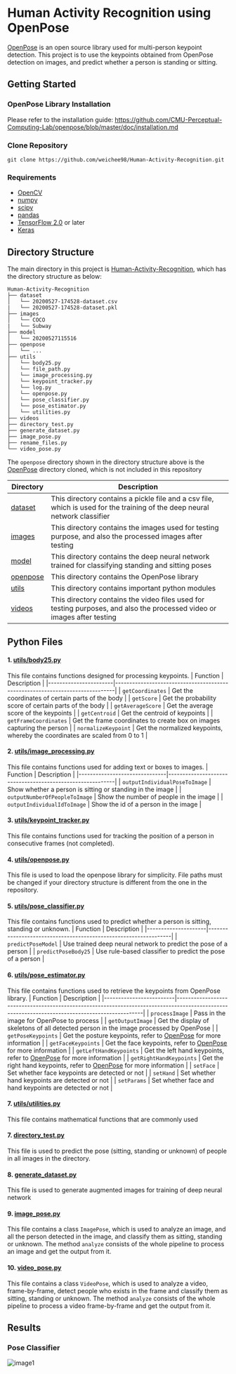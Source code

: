 # Human Activity Recognition using OpenPose

[OpenPose](https://github.com/CMU-Perceptual-Computing-Lab/openpose) is an open source library used for multi-person keypoint detection. 
This project is to use the keypoints obtained from OpenPose detection on images, and predict whether a person is standing or sitting.


## Getting Started

### OpenPose Library Installation
Please refer to the installation guide: https://github.com/CMU-Perceptual-Computing-Lab/openpose/blob/master/doc/installation.md

### Clone Repository
```
git clone https://github.com/weichee98/Human-Activity-Recognition.git
```

### Requirements
- [OpenCV](https://pypi.org/project/opencv-python/)
- [numpy](https://numpy.org/install/)
- [scipy](https://www.scipy.org/install.html)
- [pandas](https://pandas.pydata.org/pandas-docs/stable/getting_started/install.html)
- [TensorFlow 2.0](https://www.tensorflow.org/install) or later
- [Keras](https://pypi.org/project/Keras/)


## Directory Structure

The main directory in this project is [Human-Activity-Recognition](https://github.com/weichee98/Human-Activity-Recognition), which has the directory structure as below:
```
Human-Activity-Recognition
├── dataset
│   └── 20200527-174528-dataset.csv
|   └── 20200527-174528-dataset.pkl
├── images
│   └── COCO
|   └── Subway
├── model
│   └── 20200527115516
├── openpose
│   └── ...
├── utils
│   └── body25.py
│   └── file_path.py
│   └── image_processing.py
│   └── keypoint_tracker.py
│   └── log.py
│   └── openpose.py
│   └── pose_classifier.py
│   └── pose_estimator.py
│   └── utilities.py
├── videos
├── directory_test.py
├── generate_dataset.py
├── image_pose.py
├── rename_files.py
└── video_pose.py
```
The `openpose` directory shown in the directory structure above is the [OpenPose](https://github.com/CMU-Perceptual-Computing-Lab/openpose) directory cloned, 
which is not included in this repository

| Directory                                                                                         | Description                                                                                                                |
|---------------------------------------------------------------------------------------------------|----------------------------------------------------------------------------------------------------------------------------|
| [dataset](https://github.com/weichee98/Human-Activity-Recognition/tree/master/dataset)            | This directory contains a pickle file and a csv file, which is used for the training of the deep neural network classifier |
| [images](https://github.com/weichee98/Human-Activity-Recognition/tree/master/images)              | This directory contains the images used for testing purpose, and also the processed images after testing                   |
| [model](https://github.com/weichee98/Human-Activity-Recognition/tree/master/model/20200527115516) | This directory contains the deep neural network trained for classifying standing and sitting poses                         |
| [openpose](https://github.com/CMU-Perceptual-Computing-Lab/openpose)                              | This directory contains the OpenPose library                                                                               |
| [utils](https://github.com/weichee98/Human-Activity-Recognition/tree/master/utils)                | This directory contains important python modules                                                                           |
| [videos](https://github.com/weichee98/Human-Activity-Recognition/tree/master/videos)              | This directory contains the video files used for testing purposes, and also the processed video or images after testing    |


## Python Files

#### 1. [utils/body25.py](https://github.com/weichee98/Human-Activity-Recognition/blob/master/utils/body25.py)

This file contains functions designed for processing keypoints.
| Function              | Description                                                                  |
|-----------------------|------------------------------------------------------------------------------|
| `getCoordinates`      | Get the coordinates of certain parts of the body                             |
| `getScore`            | Get the probability score of certain parts of the body                       |
| `getAverageScore`     | Get the average score of the keypoints                                       |
| `getCentroid`         | Get the centroid of keypoints                                                |
| `getFrameCoordinates` | Get the frame coordinates to create box on images capturing the person       |
| `normalizeKeypoint`   | Get the normalized keypoints, whereby the coordinates are scaled from 0 to 1 |

#### 2. [utils/image_processing.py](https://github.com/weichee98/Human-Activity-Recognition/blob/master/utils/image_processing.py)

This file contains functions used for adding text or boxes to images.
| Function                      | Description                                               |
|-------------------------------|-----------------------------------------------------------|
| `outputIndividualPoseToImage` | Show whether a person is sitting or standing in the image |
| `outputNumberOfPeopleToImage` | Show the number of people in the image                    |
| `outputIndividualIdToImage`   | Show the id of a person in the image                      |

#### 3. [utils/keypoint_tracker.py](https://github.com/weichee98/Human-Activity-Recognition/blob/master/utils/keypoint_tracker.py)

This file contains functions used for tracking the position of a person in consecutive frames (not completed).

#### 4. [utils/openpose.py](https://github.com/weichee98/Human-Activity-Recognition/blob/master/utils/openpose.py)

This file is used to load the openpose library for simplicity. File paths must be changed if your directory structure is different from the one in the repository.

#### 5. [utils/pose_classifier.py](https://github.com/weichee98/Human-Activity-Recognition/blob/master/utils/pose_classifier.py)

This file contains functions used to predict whether a person is sitting, standing or unknown.
| Function            | Description                                                     |
|---------------------|-----------------------------------------------------------------|
| `predictPoseModel`  | Use trained deep neural network to predict the pose of a person |
| `predictPoseBody25` | Use rule-based classifier to predict the pose of a person       |

#### 6. [utils/pose_estimator.py](https://github.com/weichee98/Human-Activity-Recognition/blob/master/utils/pose_estimator.py)

This file contains functions used to retrieve the keypoints from OpenPose library.
| Function                | Description                                                                                                                                    |
|-------------------------|------------------------------------------------------------------------------------------------------------------------------------------------|
| `processImage`          | Pass in the image for OpenPose to process                                                                                                      |
| `getOutputImage`        | Get the display of skeletons of all detected person in the image processed by OpenPose                                                                 |
| `getPoseKeypoints`      | Get the posture keypoints, refer to [OpenPose](https://github.com/CMU-Perceptual-Computing-Lab/openpose/doc/output.md) for more information    |
| `getFaceKeypoints`      | Get the face keypoints, refer to [OpenPose](https://github.com/CMU-Perceptual-Computing-Lab/openpose/doc/output.md) for more information       |
| `getLeftHandKeypoints`  | Get the left hand keypoints, refer to [OpenPose](https://github.com/CMU-Perceptual-Computing-Lab/openpose/doc/output.md) for more information  |
| `getRightHandKeypoints` | Get the right hand keypoints, refer to [OpenPose](https://github.com/CMU-Perceptual-Computing-Lab/openpose/doc/output.md) for more information |
| `setFace`               | Set whether face keypoints are detected or not                                                                                                 |
| `setHand`               | Set whether hand keypoints are detected or not                                                                                                 |
| `setParams`             | Set whether face and hand keypoints are detected or not                                                                                        |

#### 7. [utils/utilities.py](https://github.com/weichee98/Human-Activity-Recognition/blob/master/utils/utilities.py)

This file contains mathematical functions that are commonly used

#### 7. [directory_test.py](https://github.com/weichee98/Human-Activity-Recognition/blob/master/directory_test.py)

This file is used to predict the pose (sitting, standing or unknown) of people in all images in the directory.

#### 8. [generate_dataset.py](https://github.com/weichee98/Human-Activity-Recognition/blob/master/generate_dataset.py)

This file is used to generate augmented images for training of deep neural network

#### 9. [image_pose.py](https://github.com/weichee98/Human-Activity-Recognition/blob/master/image_pose.py)

This file contains a class `ImagePose`, which is used to analyze an image, and all the person detected in the image, and classify them as sitting, standing or unknown. 
The method `analyze` consists of the whole pipeline to process an image and get the output from it.

#### 10. [video_pose.py](https://github.com/weichee98/Human-Activity-Recognition/blob/master/video_pose.py)

This file contains a class `VideoPose`, which is used to analyze a video, frame-by-frame, detect people who exists in the frame and classify them as sitting, standing or unknown. 
The method `analyze` consists of the whole pipeline to process a video frame-by-frame and get the output from it.


## Results

### Pose Classifier

![image1](images/Subway/processed/20200527-210334-0010.jpg)


